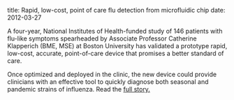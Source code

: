 title: Rapid, low-cost, point of care flu detection from microfluidic chip
date: 2012-03-27 

<!--break-->
A four-year, National Institutes of Health-funded study of 146 patients with flu-like symptoms spearheaded by Associate Professor Catherine Klapperich (BME, MSE) at Boston University has validated a prototype rapid, low-cost, accurate, point-of-care device that promises a better standard of care.  
  
Once optimized and deployed in the clinic, the new device could provide clinicians with an effective tool to quickly diagnose both seasonal and pandemic strains of influenza. Read the [full story.](http://www.bu.edu/bme/2012/03/23/microfluidic-chip-demonstrates-rapid-low-cost-point-of-care-flu-detection/)